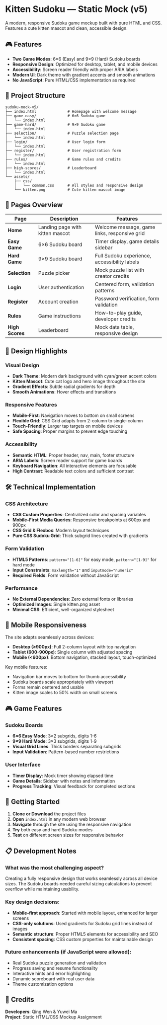 # Kitten Sudoku — Static Mock (v5)

A modern, responsive Sudoku game mockup built with pure HTML and CSS. Features a cute kitten mascot and clean, accessible design.

## 🎮 Features

- **Two Game Modes**: 6×6 (Easy) and 9×9 (Hard) Sudoku boards
- **Responsive Design**: Optimized for desktop, tablet, and mobile devices
- **Accessibility**: Screen reader friendly with proper ARIA labels
- **Modern UI**: Dark theme with gradient accents and smooth animations
- **No JavaScript**: Pure HTML/CSS implementation as required

## 📁 Project Structure

```text
sudoku-mock-v5/
├── index.html              # Homepage with welcome message
├── game-easy/              # 6×6 Sudoku game
│   └── index.html
├── game-hard/              # 9×9 Sudoku game
│   └── index.html
├── selection/              # Puzzle selection page
│   └── index.html
├── login/                  # User login form
│   └── index.html
├── register/               # User registration form
│   └── index.html
├── rules/                  # Game rules and credits
│   └── index.html
├── high-scores/            # Leaderboard
│   └── index.html
└── assets/
    ├── css/
    │   └── common.css      # All styles and responsive design
    └── kitten.png          # Cute kitten mascot image
```

## 🎯 Pages Overview

| Page | Description | Features |
|------|-------------|----------|
| **Home** | Landing page with kitten mascot | Welcome message, game links, responsive grid |
| **Easy Game** | 6×6 Sudoku board | Timer display, game details sidebar |
| **Hard Game** | 9×9 Sudoku board | Full Sudoku experience, accessibility labels |
| **Selection** | Puzzle picker | Mock puzzle list with creator credits |
| **Login** | User authentication | Centered form, validation patterns |
| **Register** | Account creation | Password verification, form validation |
| **Rules** | Game instructions | How-to-play guide, developer credits |
| **High Scores** | Leaderboard | Mock data table, responsive design |

## 🎨 Design Highlights

### Visual Design
- **Dark Theme**: Modern dark background with cyan/green accent colors
- **Kitten Mascot**: Cute cat logo and hero image throughout the site
- **Gradient Effects**: Subtle radial gradients for depth
- **Smooth Animations**: Hover effects and transitions

### Responsive Features
- **Mobile-First**: Navigation moves to bottom on small screens
- **Flexible Grid**: CSS Grid adapts from 2-column to single-column
- **Touch-Friendly**: Larger tap targets on mobile devices
- **Safe Spacing**: Proper margins to prevent edge touching

### Accessibility
- **Semantic HTML**: Proper header, nav, main, footer structure
- **ARIA Labels**: Screen reader support for game boards
- **Keyboard Navigation**: All interactive elements are focusable
- **High Contrast**: Readable text colors and sufficient contrast

## 🛠️ Technical Implementation

### CSS Architecture
- **CSS Custom Properties**: Centralized color and spacing variables
- **Mobile-First Media Queries**: Responsive breakpoints at 600px and 900px
- **CSS Grid & Flexbox**: Modern layout techniques
- **Pure CSS Sudoku Grid**: Thick subgrid lines created with gradients

### Form Validation
- **HTML5 Patterns**: `pattern="[1-6]"` for easy mode, `pattern="[1-9]"` for hard mode
- **Input Constraints**: `maxlength="1"` and `inputmode="numeric"`
- **Required Fields**: Form validation without JavaScript

### Performance
- **No External Dependencies**: Zero external fonts or libraries
- **Optimized Images**: Single kitten.png asset
- **Minimal CSS**: Efficient, well-organized stylesheet

## 📱 Mobile Responsiveness

The site adapts seamlessly across devices:

- **Desktop (≥900px)**: Full 2-column layout with top navigation
- **Tablet (600-900px)**: Single column with adjusted spacing
- **Mobile (<600px)**: Bottom navigation, stacked layout, touch-optimized

Key mobile features:
- Navigation bar moves to bottom for thumb accessibility
- Sudoku boards scale appropriately with viewport
- Forms remain centered and usable
- Kitten image scales to 50% width on small screens

## 🎮 Game Features

### Sudoku Boards
- **6×6 Easy Mode**: 3×2 subgrids, digits 1-6
- **9×9 Hard Mode**: 3×3 subgrids, digits 1-9
- **Visual Grid Lines**: Thick borders separating subgrids
- **Input Validation**: Pattern-based number restrictions

### User Interface
- **Timer Display**: Mock timer showing elapsed time
- **Game Details**: Sidebar with notes and information
- **Progress Tracking**: Visual feedback for completed sections

## 🚀 Getting Started

1. **Clone or Download** the project files
2. **Open** `index.html` in any modern web browser
3. **Navigate** through the site using the responsive navigation
4. **Try** both easy and hard Sudoku modes
5. **Test** on different screen sizes for responsive behavior

## 📋 Development Notes

### What was the most challenging aspect?
Creating a fully responsive design that works seamlessly across all device sizes. The Sudoku boards needed careful sizing calculations to prevent overflow while maintaining usability.

### Key design decisions:
- **Mobile-first approach**: Started with mobile layout, enhanced for larger screens
- **CSS-only solutions**: Used gradients for Sudoku grid lines instead of images
- **Semantic structure**: Proper HTML5 elements for accessibility and SEO
- **Consistent spacing**: CSS custom properties for maintainable design

### Future enhancements (if JavaScript were allowed):
- Real Sudoku puzzle generation and validation
- Progress saving and resume functionality
- Interactive hints and error highlighting
- Dynamic scoreboard with real user data
- Theme customization options

## 👥 Credits

**Developers**: Qing Wen & Yuwei Ma  
**Project**: Static HTML/CSS Mockup Assignment
